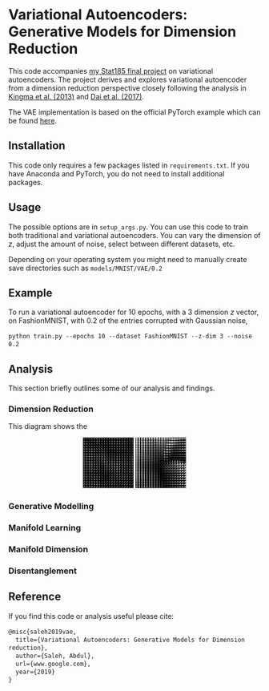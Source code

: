 # Variational Autoencoders: Generative Models for Dimension Reduction
This code accompanies [my Stat185 final project](www.google.com) on variational autoencoders. The project derives and explores variational autoencoder from a dimension reduction perspective closely following the analysis in [Kingma et al. (2013)](https://arxiv.org/abs/1312.6114) and [Dai et al. (2017)](https://arxiv.org/abs/1706.05148).

The VAE implementation is based on the official PyTorch example which can be found [here](https://github.com/pytorch/examples/tree/master/vae).

## Installation
This code only requires a few packages listed in `requirements.txt`. If you have Anaconda and PyTorch, you do not need to install additional packages.

## Usage
The possible options are in `setup_args.py`. You can use this code to train both traditional and variational autoencoders. You can vary the dimension of *z*, adjust the amount of noise, select between different datasets, etc.

Depending on your operating system you might need to manually create save directories such as `models/MNIST/VAE/0.2`

## Example
To run a variational autoencoder for 10 epochs, with a 3 dimension *z* vector, on FashionMNIST, with 0.2 of the entries corrupted with Gaussian noise,

```
python train.py --epochs 10 --dataset FashionMNIST --z-dim 3 --noise 0.2
```

## Analysis
This section briefly outlines some of our analysis and findings.

### Dimension Reduction
This diagram shows the


<p float="left" align="middle">
  <img src="https://github.com/AbdulSaleh/dimension-reduction-vae/blob/master/images/manifold_30.png" width="20%" height="20%" />
  <img src="https://github.com/AbdulSaleh/dimension-reduction-vae/blob/master/images/fashion_manifold_30.png" width="20%" height="20%" />
</p>
</p>

<!--
<div class="row">
  <div class="column">
    <img src="https://github.com/AbdulSaleh/dimension-reduction-vae/blob/master/images/manifold_30.png" width="20%" height="20%">
  </div>
  <div class="column">
    <img src="https://github.com/AbdulSaleh/dimension-reduction-vae/blob/master/images/manifold_30.png" width="20%" height="20%">
  </div>
</div> -->

<!-- https://github.com/AbdulSaleh/dimension-reduction-vae/blob/master/images/manifold_30.png -->
<!--
<p align="center">
<img src="https://github.com/AbdulSaleh/TaoTeChing-NLP/blob/master/plots/dclau_mitchell_freq_comparison.png" width="40%">
</p> -->


### Generative Modelling

### Manifold Learning

### Manifold Dimension

### Disentanglement

<!-- ![Frequency Plot for Mitchell vs DC Lau 1963|20%](https://github.com/AbdulSaleh/TaoTeChing-NLP/blob/master/plots/dclau_mitchell_freq_comparison.png) -->

<!-- <p align="center">
<img src="https://github.com/AbdulSaleh/TaoTeChing-NLP/blob/master/plots/dclau_mitchell_freq_comparison.png" width="40%">
</p> -->

## Reference
If you find this code or analysis useful please cite:
```
@misc{saleh2019vae,
  title={Variational Autoencoders: Generative Models for Dimension reduction},
  author={Saleh, Abdul},
  url={www.google.com},
  year={2019}
}
```
